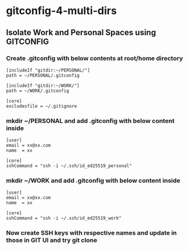 # gitconfig-4-multi-dirs
## Isolate Work and Personal Spaces using GITCONFIG

### Create .gitconfig with below contents at root/home directory
```
[includeIf "gitdir:~/PERSONAL/"]
path = ~/PERSONAL/.gitconfig
 
[includeIf "gitdir:~/WORK/"]
path = ~/WORK/.gitconfig
 
[core]
excludesfile = ~/.gitignore  
```

### mkdir ~/PERSONAL and add .gitconfig with below content inside 
```
[user]
email = xx@xx.com
name  = xx
 
[core]
sshCommand = "ssh -i ~/.ssh/id_ed25519_personal"
```
### mkdir ~/WORK and add .gitconfig with below content inside 

```
[user]
email = xx@xx.com
name  = xx

[core]
sshCommand = "ssh -i ~/.ssh/id_ed25519_work"
```
### Now create SSH keys with respective names and update in those in GIT UI and try git clone
